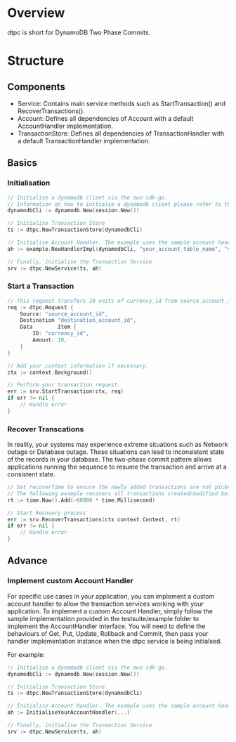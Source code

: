 # Overview
dtpc is short for DynamoDB Two Phase Commits.

# Structure
## Components
- Service: Contains main service methods such as StartTransaction() and RecoverTransactions().
- Account: Defines all dependencies of Account with a default AccountHandler implementation.
- TransactionStore: Defines all dependencies of TransactionHandler with a default TransactionHandler implementation.

## Basics
### Initialisation
```go
// Initialise a dynamodb client via the aws-sdk-go.
// Information on how to initialse a dynamodb client please refer to the offcial documentation of Dynamodb Go SDK: https://docs.aws.amazon.com/sdk-for-go/api/service/dynamodb/
dynamodbCli := dynamodb.New(session.New())

// Initialise Transaction Store
ts := dtpc.NewTransactionStore(dynamodbCli)

// Initialise Account Handler. The example uses the sample account handler implementation.
ah := example.NewHandlerImpl(dynamodbCli, "your_account_table_name", "your_account_hash_key_name")

// Finally, initialise the Transaction Service
srv := dtpc.NewService(ts, ah)
```

### Start a Transaction
```go
// This request transfers 10 units of currency_id from source_account_id to destination_account_id.
req := dtpc.Request {
    Source: "source_account_id",
	Destination "destination_account_id",
	Data        Item {
        ID: "currency_id",
        Amount: 10,
    }
}

// Add your context information if necessary.
ctx := context.Background()

// Perform your transaction request.
err := srv.StartTransaction(ctx, req)
if err != nil {
    // Handle error
}
```

### Recover Transcations
In reality, your systems may experience extreme situations such as Network outage or Database outage. These situations can lead to inconsistent state of the records in your database. The two-phase commit pattern allows applications running the sequence to resume the transaction and arrive at a consistent state.
```go
// Set recoverTime to ensure the newly added transactions are not picked up by the recovery process.
// The following example recovers all transactions created/modified before a minute ago.
rt := time.Now().Add(-60000 * time.Millisecond)

// Start Recovery process
err := srv.RecoverTransactions(ctx context.Context, rt)
if err != nil {
    // Handle error
}
```

## Advance
### Implement custom Account Handler
For specific use cases in your application, you can implement a custom account handler to allow the transaction services working with your application. To implement a custom Account Handler, simply follow the sample implementation provided in the testsuite/example folder to implement the AccountHandler interface. You will need to define the behaviours of Get, Put, Update, Rollback and Commit, then pass your handler implementation instance when the dtpc service is being initialsed.

For example:
```go
// Initialise a dynamodb client via the aws-sdk-go.
dynamodbCli := dynamodb.New(session.New())

// Initialise Transaction Store
ts := dtpc.NewTransactionStore(dynamodbCli)

// Initialise Account Handler. The example uses the sample account handler implementation.
ah := InitialiseYourAccountHandler(...)

// Finally, initialise the Transaction Service
srv := dtpc.NewService(ts, ah)
```
